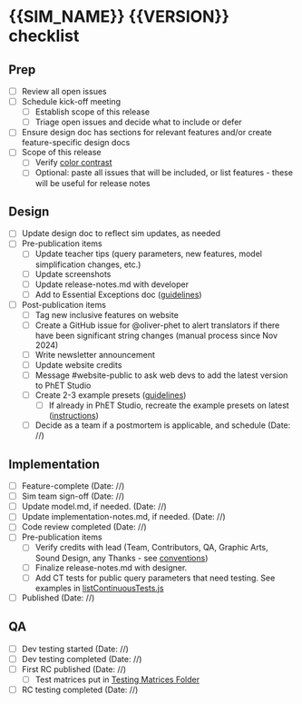 # {{SIM_NAME}} {{VERSION}} checklist

## Prep
- [ ] Review all open issues
- [ ] Schedule kick-off meeting
  - [ ] Establish scope of this release 
  - [ ] Triage open issues and decide what to include or defer 
- [ ] Ensure design doc has sections for relevant features and/or create feature-specific design docs
- [ ] Scope of this release
  - [ ] Verify [color contrast](https://docs.google.com/document/d/1rlVX9DHXclCtpcFV-5YAoA0uI0Ui_H1mzPJck7v8PcM/edit?tab=t.0)
  - [ ] Optional: paste all issues that will be included, or list features - these will be useful for release notes

## Design

- [ ] Update design doc to reflect sim updates, as needed
- [ ] Pre-publication items
  - [ ] Update teacher tips (query parameters, new features, model simplification changes, etc.)
  - [ ] Update screenshots
  - [ ] Update release-notes.md with developer
  - [ ] Add to Essential Exceptions doc ([guidelines](https://docs.google.com/document/d/1NjLGmGr2Oi9A9D9SCH5WAgOhpA7ysmuvv0Jn_batPVU/edit?tab=t.0#heading=h.c063kqhkkg))
- [ ] Post-publication items
  - [ ] Tag new inclusive features on website
  - [ ] Create a GitHub issue for @oliver-phet to alert translators if there have been significant string changes (manual process since Nov 2024)
  - [ ] Write newsletter announcement
  - [ ] Update website credits
  - [ ] Message #website-public to ask web devs to add the latest version to PhET Studio
  - [ ] Create 2-3 example presets ([guidelines](https://docs.google.com/document/d/1gZmobd5h1VBZxjwT6ZuDhFIRWWQvQUKD_VgUDZW5-io/edit?tab=t.0))
      - [ ] If already in PhET Studio, recreate the example presets on latest ([instructions](https://docs.google.com/document/d/1gZmobd5h1VBZxjwT6ZuDhFIRWWQvQUKD_VgUDZW5-io/edit?tab=t.0#heading=h.tk5tep7h8l7a))
  - [ ] Decide as a team if a postmortem is applicable, and schedule (Date: //)

## Implementation

- [ ] Feature-complete (Date: //)
- [ ] Sim team sign-off (Date: //)
- [ ] Update model.md, if needed. (Date: //)
- [ ] Update implementation-notes.md, if needed. (Date: //)
- [ ] Code review completed (Date: //)
- [ ] Pre-publication items
  - [ ] Verify credits with lead (Team, Contributors, QA, Graphic Arts, Sound Design, any Thanks -
    see [conventions](https://github.com/phetsims/joist/blob/main/js/CreditsNode.js))
  - [ ] Finalize release-notes.md with designer.
  - [ ] Add CT tests for public query parameters that need testing. See examples
    in [listContinuousTests.js](https://github.com/phetsims/perennial/blob/main/js/listContinuousTests.js)
- [ ] Published (Date: //)

## QA

- [ ] Dev testing started (Date: //)
- [ ] Dev testing completed (Date: //)
- [ ] First RC published (Date: //)
  - [ ] Test matrices put
    in [Testing Matrices Folder](https://drive.google.com/drive/folders/0B6CMwxdP0NGYbW9fTGNCODdYVjQ)
- [ ] RC testing completed (Date: //)
